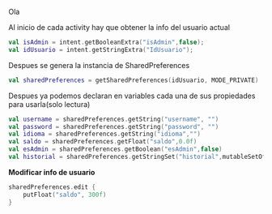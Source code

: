 Ola

Al inicio de cada activity hay que obtener la info del usuario actual

```kotlin
val isAdmin = intent.getBooleanExtra("isAdmin",false);
val idUsuario = intent.getStringExtra("IdUsuario");
```

Despues se genera la instancia de SharedPreferences

```kotlin
val sharedPreferences = getSharedPreferences(idUsuario, MODE_PRIVATE)
```

Despues ya podemos declaran en variables cada una de sus propiedades para usarla(solo lectura)

```kotlin
val username = sharedPreferences.getString("username", "")
val password = sharedPreferences.getString("password", "")
val idioma = sharedPreferences.getString("idioma","")
val saldo = sharedPreferences.getFloat("saldo",0.0f)
val esAdmin = sharedPreferences.getBoolean("esAdmin",false)
val historial = sharedPreferences.getStringSet("historial",mutableSetOf())
```

**Modificar info de usuario**

```kotlin
sharedPreferences.edit { 
    putFloat("saldo", 300f)
}
```

